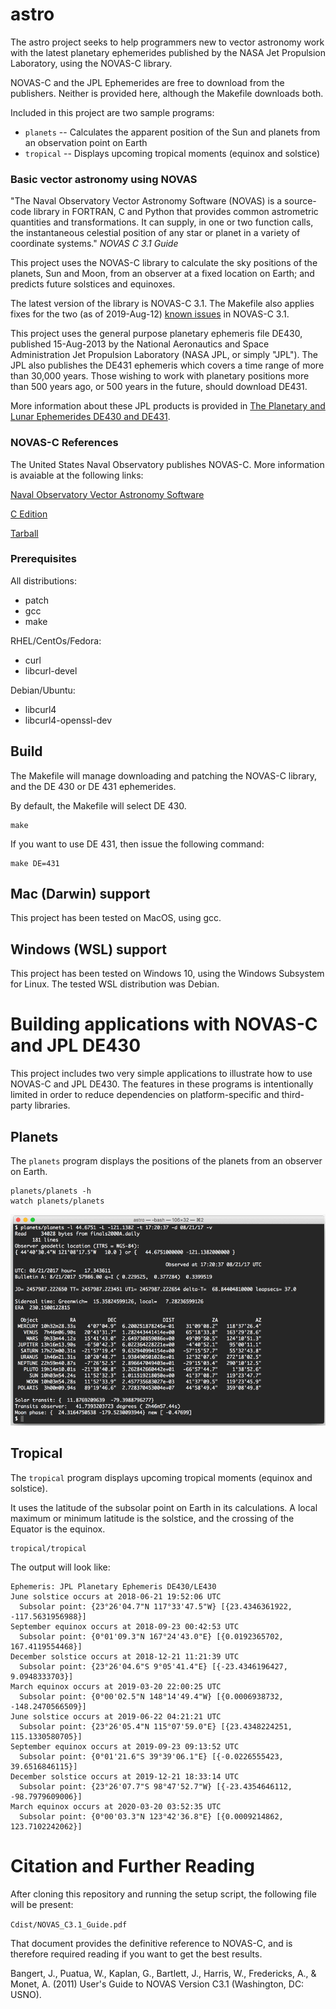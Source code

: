 # astro

The astro project seeks to help programmers new to vector
astronomy work with the latest planetary ephemerides
published by the NASA Jet Propulsion Laboratory, using
the NOVAS-C library.

NOVAS-C and the JPL Ephemerides are free to download from the publishers.
Neither is provided here, although the Makefile downloads both.

Included in this project are two sample programs:

* `planets` -- Calculates the apparent position of the Sun
and planets from an observation point on Earth
* `tropical` -- Displays upcoming tropical moments (equinox and solstice)

### Basic vector astronomy using NOVAS

"The Naval Observatory Vector Astronomy Software (NOVAS) is a source-code
library in FORTRAN, C and Python that provides common astrometric quantities
and transformations. It can supply, in one or two function calls, the
instantaneous celestial position of any star or planet in a variety of
coordinate systems."
_NOVAS C 3.1 Guide_

This project uses the NOVAS-C library to calculate the sky positions of
the planets, Sun and Moon, from an observer at a fixed location on Earth;
and predicts future solstices and equinoxes.

The latest version of the library is NOVAS-C 3.1.
The Makefile also applies fixes for the two (as of 2019-Aug-12)
[known issues](https://aa.usno.navy.mil/software/novas/novas_faq.php)
in NOVAS-C 3.1.

This project uses the general purpose planetary ephemeris file DE430, published
15-Aug-2013 by the National Aeronautics and Space Administration
Jet Propulsion Laboratory (NASA JPL, or simply "JPL"). The JPL also publishes
the DE431 ephemeris which covers a time range of more than 30,000 years.
Those wishing to work with planetary positions more than 500 years ago, or 500 years
in the future, should download DE431.

More information about these JPL products is provided in
[The Planetary and Lunar Ephemerides DE430 and DE431](https://naif.jpl.nasa.gov/pub/naif/generic_kernels/spk/planets/de430_and_de431.pdf).

### NOVAS-C References

The United States Naval Observatory publishes NOVAS-C. More information is avaiable
at the following links:

[Naval Observatory Vector Astronomy Software](http://aa.usno.navy.mil/software/novas/novas_info.php)

[C Edition](http://aa.usno.navy.mil/software/novas/novas_c/novasc_info.php)

[Tarball](http://aa.usno.navy.mil/software/novas/novas_c/novasc3.1.tar.gz)


### Prerequisites

All distributions:

* patch
* gcc
* make

RHEL/CentOs/Fedora:

* curl
* libcurl-devel

Debian/Ubuntu:

* libcurl4
* libcurl4-openssl-dev

## Build

The Makefile will manage downloading and patching the NOVAS-C library,
and the DE 430 or DE 431 ephemerides.

By default, the Makefile will select DE 430.

```
make
```

If you want to use DE 431, then issue the following command:

```
make DE=431
```

## Mac (Darwin) support

This project has been tested on MacOS, using gcc.

## Windows (WSL) support

This project has been tested on Windows 10, using the Windows Subsystem for Linux.
The tested WSL distribution was Debian.

# Building applications with NOVAS-C and JPL DE430

This project includes two very simple applications to illustrate
how to use NOVAS-C and JPL DE430. The features in these programs is
intentionally limited in order to reduce dependencies on platform-specific
and third-party libraries.

## Planets

The `planets` program displays the positions of the planets from an
observer on Earth.

```
planets/planets -h
watch planets/planets
```

![Screen shot of planets](demo.png)

## Tropical

The `tropical` program displays upcoming tropical moments
(equinox and solstice).

It uses the latitude of the subsolar point on Earth in its
calculations. A local maximum or minimum latitude is the
solstice, and the crossing of the Equator is the equinox.

```
tropical/tropical
```

The output will look like:
```
Ephemeris: JPL Planetary Ephemeris DE430/LE430
June solstice occurs at 2018-06-21 19:52:06 UTC
  Subsolar point: {23°26'04.7"N 117°33'47.5"W} [{23.4346361922, -117.5631956988}]
September equinox occurs at 2018-09-23 00:42:53 UTC
  Subsolar point: {0°01'09.3"N 167°24'43.0"E} [{0.0192365702, 167.4119554468}]
December solstice occurs at 2018-12-21 11:21:39 UTC
  Subsolar point: {23°26'04.6"S 9°05'41.4"E} [{-23.4346196427, 9.0948333703}]
March equinox occurs at 2019-03-20 22:00:25 UTC
  Subsolar point: {0°00'02.5"N 148°14'49.4"W} [{0.0006938732, -148.2470566509}]
June solstice occurs at 2019-06-22 04:21:21 UTC
  Subsolar point: {23°26'05.4"N 115°07'59.0"E} [{23.4348224251, 115.1330580705}]
September equinox occurs at 2019-09-23 09:13:52 UTC
  Subsolar point: {0°01'21.6"S 39°39'06.1"E} [{-0.0226555423, 39.6516846115}]
December solstice occurs at 2019-12-21 18:33:14 UTC
  Subsolar point: {23°26'07.7"S 98°47'52.7"W} [{-23.4354646112, -98.7979609006}]
March equinox occurs at 2020-03-20 03:52:35 UTC
  Subsolar point: {0°00'03.3"N 123°42'36.8"E} [{0.0009214862, 123.7102242062}]
```

# Citation and Further Reading

After cloning this repository and running the setup script, the
following file will be present:

`Cdist/NOVAS_C3.1_Guide.pdf`

That document provides the definitive reference to NOVAS-C, and is
therefore required reading if you want to get the best results.

Bangert, J., Puatua, W., Kaplan, G., Bartlett, J., Harris, W., Fredericks, A., & Monet, A. (2011) User's Guide to NOVAS Version C3.1 (Washington, DC: USNO).

